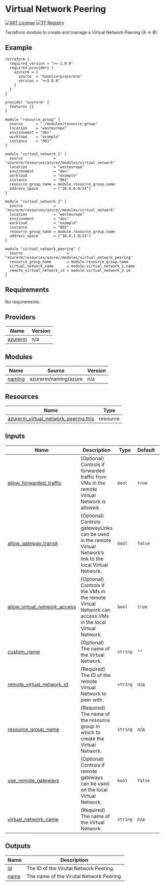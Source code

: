 # Virtual Network Peering
[![MIT License](https://img.shields.io/badge/license-MIT-orange.svg)](LICENSE) [![TF Registry](https://img.shields.io/badge/terraform-registry-blue.svg)](https://registry.terraform.io/modules/azurerm/resources/azure/latest/submodules/virtual_networl_peering)

Terraform module to create and manage a Virtual Network Peering (A => B).

## Example

```hcl
terraform {
  required_version = ">= 1.0.0"
  required_providers {
    azurerm = {
      source  = "hashicorp/azurerm"
      version = ">=3.0.0"
    }
  }
}

provider "azurerm" {
  features {}
}

module "resource_group" {
  source      = "./modules/resource_group"
  location    = "westeurope"
  environment = "dev"
  workload    = "example"
  instance    = "001"
}

module "virtual_network_1" {
  source              = "azurerm/resources/azure//modules/virtual_network"
  location            = "westeurope"
  environment         = "dev"
  workload            = "example"
  instance            = "001"
  resource_group_name = module.resource_group.name
  address_space       = ["10.0.0.0/24"]
}

module "virtual_network_2" {
  source              = "azurerm/resources/azure//modules/virtual_network"
  location            = "westeurope"
  environment         = "dev"
  workload            = "example"
  instance            = "002"
  resource_group_name = module.resource_group.name
  address_space       = ["10.0.1.0/24"]
}

module "virtual_network_peering" {
  source                    = "azurerm/resources/azure//modules/virtual_network_peering"
  resource_group_name       = module.resource_group.name
  virtual_network_name      = module.virtual_network_1.name
  remote_virtual_network_id = module.virtual_network_2.id
}
```

## Requirements

No requirements.

## Providers

| Name | Version |
|------|---------|
| <a name="provider_azurerm"></a> [azurerm](#provider\_azurerm) | n/a |

## Modules

| Name | Source | Version |
|------|--------|---------|
| <a name="module_naming"></a> [naming](#module\_naming) | azurerm/naming/azure | n/a |

## Resources

| Name | Type |
|------|------|
| [azurerm_virtual_network_peering.this](https://registry.terraform.io/providers/hashicorp/azurerm/latest/docs/resources/virtual_network_peering) | resource |

## Inputs

| Name | Description | Type | Default | Required |
|------|-------------|------|---------|:--------:|
| <a name="input_allow_forwarded_traffic"></a> [allow\_forwarded\_traffic](#input\_allow\_forwarded\_traffic) | (Optional) Controls if forwarded traffic from VMs in the remote Virtual Network is allowed. | `bool` | `true` | no |
| <a name="input_allow_gateway_transit"></a> [allow\_gateway\_transit](#input\_allow\_gateway\_transit) | (Optional) Controls gatewayLinks can be used in the remote Virtual Network’s link to the local Virtual Network. | `bool` | `false` | no |
| <a name="input_allow_virtual_network_access"></a> [allow\_virtual\_network\_access](#input\_allow\_virtual\_network\_access) | (Optional) Controls if the VMs in the remote Virtual Network can access VMs in the local Virtual Network. | `bool` | `true` | no |
| <a name="input_custom_name"></a> [custom\_name](#input\_custom\_name) | (Optional) The name of the Virtual Network. | `string` | `""` | no |
| <a name="input_remote_virtual_network_id"></a> [remote\_virtual\_network\_id](#input\_remote\_virtual\_network\_id) | (Required) The ID of the remote Virtual Network to peer with. | `string` | n/a | yes |
| <a name="input_resource_group_name"></a> [resource\_group\_name](#input\_resource\_group\_name) | (Required) The name of the resource group in which to create the Virtual Network. | `string` | n/a | yes |
| <a name="input_use_remote_gateways"></a> [use\_remote\_gateways](#input\_use\_remote\_gateways) | (Optional) Controls if remote gateways can be used on the local Virtual Network. | `bool` | `false` | no |
| <a name="input_virtual_network_name"></a> [virtual\_network\_name](#input\_virtual\_network\_name) | (Required) The name of the Virtual Network. | `string` | n/a | yes |

## Outputs

| Name | Description |
|------|-------------|
| <a name="output_id"></a> [id](#output\_id) | The ID of the Virutal Network Peering. |
| <a name="output_name"></a> [name](#output\_name) | The name of the Virutal Network Peering. |
